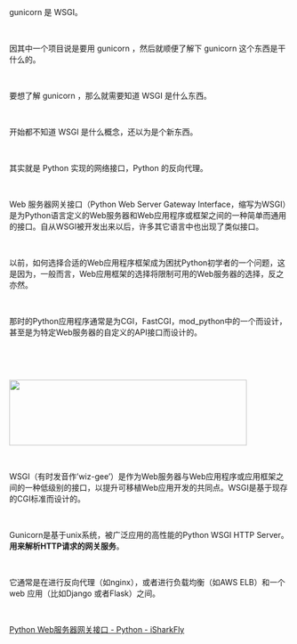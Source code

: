 <p>gunicorn 是 WSGI。</p> <br><p>因其中一个项目说是要用 gunicorn ，然后就顺便了解下 gunicorn 这个东西是干什么的。</p> <br><p>要想了解 gunicorn ，那么就需要知道 WSGI 是什么东西。</p> <br><p>开始都不知道 WSGI 是什么概念，还以为是个新东西。</p> <br><p>其实就是 Python 实现的网络接口，Python 的反向代理。</p> <br><p>Web 服务器网关接口（Python Web Server Gateway Interface，缩写为WSGI）是为Python语言定义的Web服务器和Web应用程序或框架之间的一种简单而通用的接口。自从WSGI被开发出来以后，许多其它语言中也出现了类似接口。</p> <br><p>以前，如何选择合适的Web应用程序框架成为困扰Python初学者的一个问题，这是因为，一般而言，Web应用框架的选择将限制可用的Web服务器的选择，反之亦然。</p> <br><p>那时的Python应用程序通常是为CGI，FastCGI，mod_python中的一个而设计，甚至是为特定Web服务器的自定义的API接口而设计的。</p> <br><p></p> <br><p class="img-center"><a href="https://encrypted-tbn0.gstatic.com/images?q=tbn:ANd9GcR_1IG6gVqz4elNUC6Su9pt2cFWez7tb0ThCQ&s" rel="nofollow"><img alt="" height="118" src="https://img-blog.csdnimg.cn/img_convert/967abc968442dae2747888d771ba2aac.jpeg" width="427" /></a></p> <br><p>WSGI（有时发音作’wiz-gee’）是作为Web服务器与Web应用程序或应用框架之间的一种低级别的接口，以提升可移植Web应用开发的共同点。WSGI是基于现存的CGI标准而设计的。</p> <br><p>Gunicorn是基于unix系统，被广泛应用的高性能的Python WSGI HTTP Server。 <strong>用来解析HTTP请求的网关服务</strong>。</p> <br><p>它通常是在进行反向代理（如nginx），或者进行负载均衡（如AWS ELB）和一个web 应用（比如Django 或者Flask）之间。</p> <br><p><a href="https://www.isharkfly.com/t/python-web/16437" rel="nofollow" title="Python Web服务器网关接口 - Python - iSharkFly">Python Web服务器网关接口 - Python - iSharkFly</a></p>